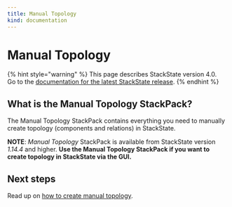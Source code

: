 ```yaml
---
title: Manual Topology
kind: documentation
---
```


# Manual Topology

{% hint style="warning" %}
This page describes StackState version 4.0.<br />Go to the [documentation for the latest StackState release](https://docs.stackstate.com/).
{% endhint %}

## What is the Manual Topology StackPack?

The Manual Topology StackPack contains everything you need to manually create topology \(components and relations\) in StackState.

**NOTE**: _Manual Topology_ StackPack is available from StackState version _1.14.4_ and higher. **Use the Manual Topology StackPack if you want to create topology in StackState via the GUI.**

## Next steps

Read up on [how to create manual topology](../../configure/how_to_create_manual_topology.md).
